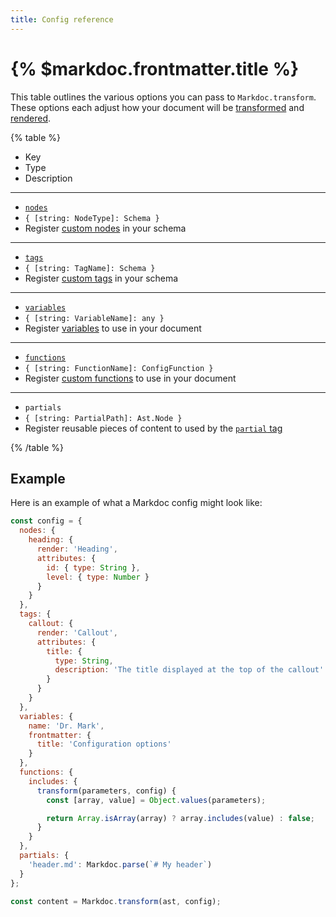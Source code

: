 ```yaml
---
title: Config reference
---
```


# {% $markdoc.frontmatter.title %}

This table outlines the various options you can pass to `Markdoc.transform`. These options each adjust how your document will be [transformed](/docs/render#transform) and [rendered](/docs/render#render).

{% table %}

- Key
- Type
- Description

---

- [`nodes`](/docs/nodes)
- `{ [string: NodeType]: Schema }`
- Register [custom nodes](/docs/nodes) in your schema

---

- [`tags`](/docs/tags)
- `{ [string: TagName]: Schema }`
- Register [custom tags](/docs/tags) in your schema

---

- [`variables`](/docs/variables)
- `{ [string: VariableName]: any }`
- Register [variables](/docs/variables) to use in your document

---

- [`functions`](/docs/functions)
- `{ [string: FunctionName]: ConfigFunction }`
- Register [custom functions](/docs/functions) to use in your document

---

- `partials`
- `{ [string: PartialPath]: Ast.Node }`
- Register reusable pieces of content to used by the [`partial` tag](/docs/partials)

{% /table %}

## Example

Here is an example of what a Markdoc config might look like:

```js
const config = {
  nodes: {
    heading: {
      render: 'Heading',
      attributes: {
        id: { type: String },
        level: { type: Number }
      }
    }
  },
  tags: {
    callout: {
      render: 'Callout',
      attributes: {
        title: {
          type: String,
          description: 'The title displayed at the top of the callout'
        }
      }
    }
  },
  variables: {
    name: 'Dr. Mark',
    frontmatter: {
      title: 'Configuration options'
    }
  },
  functions: {
    includes: {
      transform(parameters, config) {
        const [array, value] = Object.values(parameters);

        return Array.isArray(array) ? array.includes(value) : false;
      }
    }
  },
  partials: {
    'header.md': Markdoc.parse(`# My header`)
  }
};

const content = Markdoc.transform(ast, config);
```
